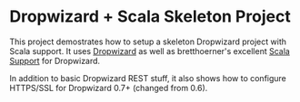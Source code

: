 # Dropwizard + Scala Skeleton Project

This project demostrates how to setup a skeleton Dropwizard project with Scala support.  It
uses [Dropwizard](https://dropwizard.github.io/dropwizard/index.html) as well as bretthoerner's
excellent [Scala Support](https://github.com/bretthoerner/dropwizard-scala) for Dropwizard.

In addition to basic Dropwizard REST stuff, it also shows how to configure HTTPS/SSL for Dropwizard
0.7+ (changed from 0.6). 
